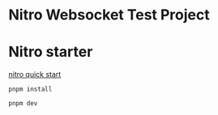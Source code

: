 # Nitro Websocket Test Project

# Nitro starter
[nitro quick start](https://nitro.unjs.io/guide#quick-start)

```
pnpm install

pnpm dev
```
